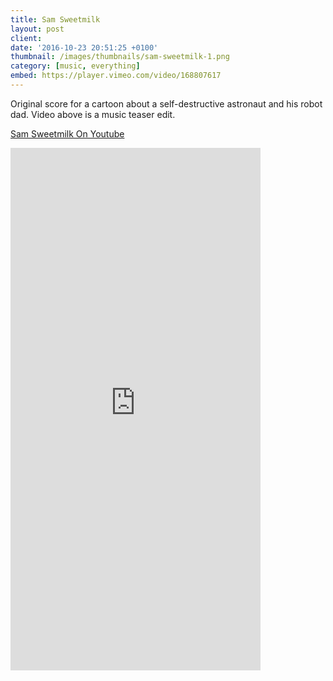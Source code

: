 ```yaml
---
title: Sam Sweetmilk
layout: post
client:
date: '2016-10-23 20:51:25 +0100'
thumbnail: /images/thumbnails/sam-sweetmilk-1.png
category: [music, everything]
embed: https://player.vimeo.com/video/168807617
---
```


Original score for a cartoon about a self-destructive astronaut and his robot dad. Video above is a music teaser edit.

[Sam Sweetmilk On Youtube](https://www.youtube.com/user/SamSweetmilk)

<div id="bc"><iframe style="border: 0; width: 400px; height: 836px;" src="https://bandcamp.com/EmbeddedPlayer/album=38754142/size=large/bgcol=ffffff/linkcol=333333/transparent=true/" seamless><a href="http://skillbard.bandcamp.com/album/sam-sweetmilk-ep2-a-new-ghostworth-ost">Sam Sweetmilk Ep2: A New Ghostworth OST by Skillbard</a></iframe></div>
